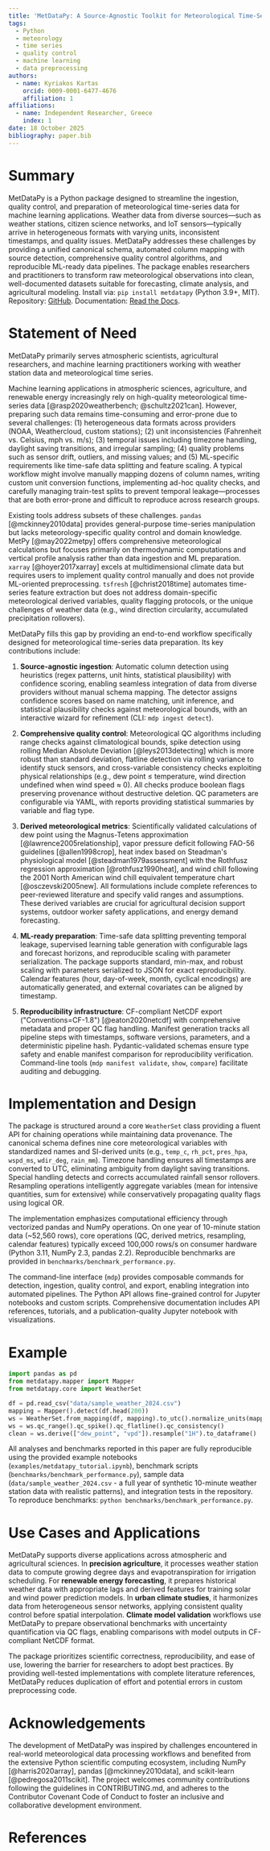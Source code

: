 ```yaml
---
title: 'MetDataPy: A Source-Agnostic Toolkit for Meteorological Time-Series Data Preparation and Quality Control'
tags:
  - Python
  - meteorology
  - time series
  - quality control
  - machine learning
  - data preprocessing
authors:
  - name: Kyriakos Kartas
    orcid: 0009-0001-6477-4676
    affiliation: 1
affiliations:
  - name: Independent Researcher, Greece
    index: 1
date: 18 October 2025
bibliography: paper.bib
---
```


# Summary

MetDataPy is a Python package designed to streamline the ingestion, quality control, and preparation of meteorological time-series data for machine learning applications. Weather data from diverse sources—such as weather stations, citizen science networks, and IoT sensors—typically arrive in heterogeneous formats with varying units, inconsistent timestamps, and quality issues. MetDataPy addresses these challenges by providing a unified canonical schema, automated column mapping with source detection, comprehensive quality control algorithms, and reproducible ML-ready data pipelines. The package enables researchers and practitioners to transform raw meteorological observations into clean, well-documented datasets suitable for forecasting, climate analysis, and agricultural modeling. Install via: `pip install metdatapy` (Python 3.9+, MIT). Repository: [GitHub](https://github.com/kkartas/MetDataPy). Documentation: [Read the Docs](https://metdatapy.readthedocs.io/).

# Statement of Need

MetDataPy primarily serves atmospheric scientists, agricultural researchers, and machine learning practitioners working with weather station data and meteorological time series.

Machine learning applications in atmospheric sciences, agriculture, and renewable energy increasingly rely on high-quality meteorological time-series data [@rasp2020weatherbench; @schultz2021can]. However, preparing such data remains time-consuming and error-prone due to several challenges: (1) heterogeneous data formats across providers (NOAA, Weathercloud, custom stations); (2) unit inconsistencies (Fahrenheit vs. Celsius, mph vs. m/s); (3) temporal issues including timezone handling, daylight saving transitions, and irregular sampling; (4) quality problems such as sensor drift, outliers, and missing values; and (5) ML-specific requirements like time-safe data splitting and feature scaling. A typical workflow might involve manually mapping dozens of column names, writing custom unit conversion functions, implementing ad-hoc quality checks, and carefully managing train-test splits to prevent temporal leakage—processes that are both error-prone and difficult to reproduce across research groups.

Existing tools address subsets of these challenges. `pandas` [@mckinney2010data] provides general-purpose time-series manipulation but lacks meteorology-specific quality control and domain knowledge. MetPy [@may2022metpy] offers comprehensive meteorological calculations but focuses primarily on thermodynamic computations and vertical profile analysis rather than data ingestion and ML preparation. `xarray` [@hoyer2017xarray] excels at multidimensional climate data but requires users to implement quality control manually and does not provide ML-oriented preprocessing. `tsfresh` [@christ2018time] automates time-series feature extraction but does not address domain-specific meteorological derived variables, quality flagging protocols, or the unique challenges of weather data (e.g., wind direction circularity, accumulated precipitation rollovers).

MetDataPy fills this gap by providing an end-to-end workflow specifically designed for meteorological time-series data preparation. Its key contributions include:

1. **Source-agnostic ingestion**: Automatic column detection using heuristics (regex patterns, unit hints, statistical plausibility) with confidence scoring, enabling seamless integration of data from diverse providers without manual schema mapping. The detector assigns confidence scores based on name matching, unit inference, and statistical plausibility checks against meteorological bounds, with an interactive wizard for refinement (CLI: `mdp ingest detect`).

2. **Comprehensive quality control**: Meteorological QC algorithms including range checks against climatological bounds, spike detection using rolling Median Absolute Deviation [@leys2013detecting] which is more robust than standard deviation, flatline detection via rolling variance to identify stuck sensors, and cross-variable consistency checks exploiting physical relationships (e.g., dew point ≤ temperature, wind direction undefined when wind speed ≈ 0). All checks produce boolean flags preserving provenance without destructive deletion. QC parameters are configurable via YAML, with reports providing statistical summaries by variable and flag type.

3. **Derived meteorological metrics**: Scientifically validated calculations of dew point using the Magnus-Tetens approximation [@lawrence2005relationship], vapor pressure deficit following FAO-56 guidelines [@allen1998crop], heat index based on Steadman's physiological model [@steadman1979assessment] with the Rothfusz regression approximation [@rothfusz1990heat], and wind chill following the 2001 North American wind chill equivalent temperature chart [@osczevski2005new]. All formulations include complete references to peer-reviewed literature and specify valid ranges and assumptions. These derived variables are crucial for agricultural decision support systems, outdoor worker safety applications, and energy demand forecasting.

4. **ML-ready preparation**: Time-safe data splitting preventing temporal leakage, supervised learning table generation with configurable lags and forecast horizons, and reproducible scaling with parameter serialization. The package supports standard, min-max, and robust scaling with parameters serialized to JSON for exact reproducibility. Calendar features (hour, day-of-week, month, cyclical encodings) are automatically generated, and external covariates can be aligned by timestamp.

5. **Reproducibility infrastructure**: CF-compliant NetCDF export ("Conventions=CF-1.8") [@eaton2020netcdf] with comprehensive metadata and proper QC flag handling. Manifest generation tracks all pipeline steps with timestamps, software versions, parameters, and a deterministic pipeline hash. Pydantic-validated schemas ensure type safety and enable manifest comparison for reproducibility verification. Command-line tools (`mdp manifest validate`, `show`, `compare`) facilitate auditing and debugging.

# Implementation and Design

The package is structured around a core `WeatherSet` class providing a fluent API for chaining operations while maintaining data provenance. The canonical schema defines nine core meteorological variables with standardized names and SI-derived units (e.g., `temp_c`, `rh_pct`, `pres_hpa`, `wspd_ms`, `wdir_deg`, `rain_mm`). Timezone handling ensures all timestamps are converted to UTC, eliminating ambiguity from daylight saving transitions. Special handling detects and corrects accumulated rainfall sensor rollovers. Resampling operations intelligently aggregate variables (mean for intensive quantities, sum for extensive) while conservatively propagating quality flags using logical OR. 

The implementation emphasizes computational efficiency through vectorized pandas and NumPy operations. On one year of 10-minute station data (~52,560 rows), core operations (QC, derived metrics, resampling, calendar features) typically exceed 100,000 rows/s on consumer hardware (Python 3.11, NumPy 2.3, pandas 2.2). Reproducible benchmarks are provided in `benchmarks/benchmark_performance.py`.

The command-line interface (`mdp`) provides composable commands for detection, ingestion, quality control, and export, enabling integration into automated pipelines. The Python API allows fine-grained control for Jupyter notebooks and custom scripts. Comprehensive documentation includes API references, tutorials, and a publication-quality Jupyter notebook with visualizations. 

# Example

```python
import pandas as pd
from metdatapy.mapper import Mapper
from metdatapy.core import WeatherSet

df = pd.read_csv("data/sample_weather_2024.csv")
mapping = Mapper().detect(df.head(200))
ws = WeatherSet.from_mapping(df, mapping).to_utc().normalize_units(mapping)
ws = ws.qc_range().qc_spike().qc_flatline().qc_consistency()
clean = ws.derive(["dew_point", "vpd"]).resample("1H").to_dataframe()
```

All analyses and benchmarks reported in this paper are fully reproducible using the provided example notebooks (`examples/metdatapy_tutorial.ipynb`), benchmark scripts (`benchmarks/benchmark_performance.py`), sample data (`data/sample_weather_2024.csv` - a full year of synthetic 10-minute weather station data with realistic patterns), and integration tests in the repository. To reproduce benchmarks: `python benchmarks/benchmark_performance.py`.

# Use Cases and Applications

MetDataPy supports diverse applications across atmospheric and agricultural sciences. In **precision agriculture**, it processes weather station data to compute growing degree days and evapotranspiration for irrigation scheduling. For **renewable energy forecasting**, it prepares historical weather data with appropriate lags and derived features for training solar and wind power prediction models. In **urban climate studies**, it harmonizes data from heterogeneous sensor networks, applying consistent quality control before spatial interpolation. **Climate model validation** workflows use MetDataPy to prepare observational benchmarks with uncertainty quantification via QC flags, enabling comparisons with model outputs in CF-compliant NetCDF format.

The package prioritizes scientific correctness, reproducibility, and ease of use, lowering the barrier for researchers to adopt best practices. By providing well-tested implementations with complete literature references, MetDataPy reduces duplication of effort and potential errors in custom preprocessing code.

# Acknowledgements

The development of MetDataPy was inspired by challenges encountered in real-world meteorological data processing workflows and benefited from the extensive Python scientific computing ecosystem, including NumPy [@harris2020array], pandas [@mckinney2010data], and scikit-learn [@pedregosa2011scikit]. The project welcomes community contributions following the guidelines in CONTRIBUTING.md, and adheres to the Contributor Covenant Code of Conduct to foster an inclusive and collaborative development environment.

# References

